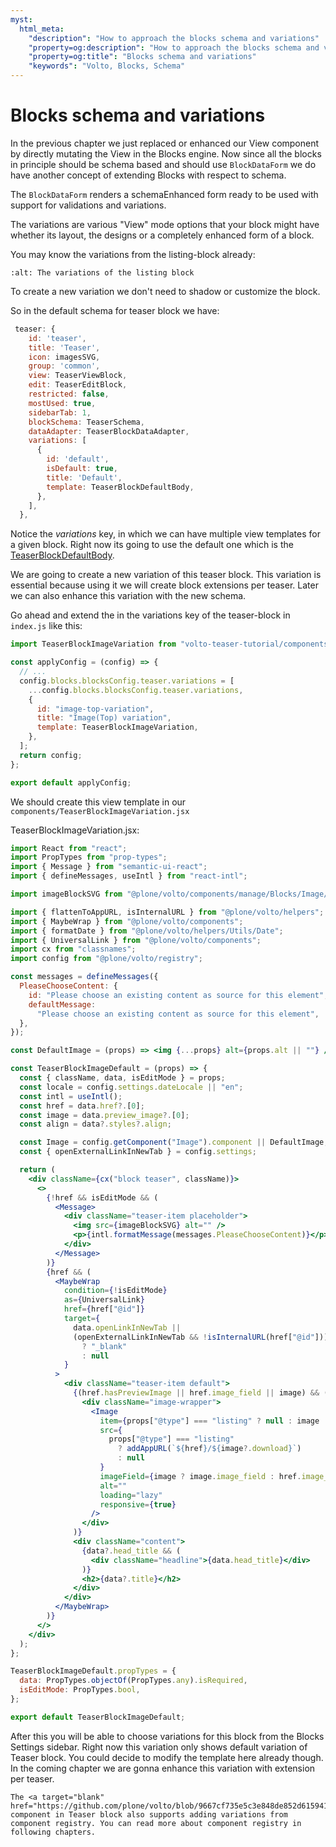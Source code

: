 ```yaml
---
myst:
  html_meta:
    "description": "How to approach the blocks schema and variations"
    "property=og:description": "How to approach the blocks schema and variations"
    "property=og:title": "Blocks schema and variations"
    "keywords": "Volto, Blocks, Schema"
---
```


# Blocks schema and variations

In the previous chapter we just replaced or enhanced our View component by directly mutating the View in the Blocks engine. Now since all the blocks in principle should be schema based and should use `BlockDataForm` we do have another concept of extending Blocks with respect to schema.

The `BlockDataForm` renders a schemaEnhanced form ready to be used with support for validations and variations.

The variations are various "View" mode options that your block might have whether its layout, the designs or a completely enhanced form of a block.

You may know the variations from the listing-block already:

```{image} _static/variations.png
:alt: The variations of the listing block
```

To create a new variation we don't need to shadow or customize the block.

So in the default schema for teaser block we have:

```js
 teaser: {
    id: 'teaser',
    title: 'Teaser',
    icon: imagesSVG,
    group: 'common',
    view: TeaserViewBlock,
    edit: TeaserEditBlock,
    restricted: false,
    mostUsed: true,
    sidebarTab: 1,
    blockSchema: TeaserSchema,
    dataAdapter: TeaserBlockDataAdapter,
    variations: [
      {
        id: 'default',
        isDefault: true,
        title: 'Default',
        template: TeaserBlockDefaultBody,
      },
    ],
  },
```

Notice the _variations_ key, in which we can have multiple view templates for a given block. Right now its going to use the default one which is the <a target="_blank" href="https://github.com/plone/volto/blob/985e419396b4d00567d12e7e309ea420012e9cc7/src/components/manage/Blocks/Teaser/DefaultBody.jsx#L1">TeaserBlockDefaultBody</a>.

We are going to create a new variation of this teaser block. This variation is essential because using it we will create block extensions per teaser. Later we can also enhance this variation with the new schema.

Go ahead and extend the in the variations key of the teaser-block in `index.js` like this:

```js
import TeaserBlockImageVariation from "volto-teaser-tutorial/components/TeaserBlockImageVariation";

const applyConfig = (config) => {
  // ...
  config.blocks.blocksConfig.teaser.variations = [
    ...config.blocks.blocksConfig.teaser.variations,
    {
      id: "image-top-variation",
      title: "Image(Top) variation",
      template: TeaserBlockImageVariation,
    },
  ];
  return config;
};

export default applyConfig;
```

We should create this view template in our `components/TeaserBlockImageVariation.jsx`

TeaserBlockImageVariation.jsx:

```jsx
import React from "react";
import PropTypes from "prop-types";
import { Message } from "semantic-ui-react";
import { defineMessages, useIntl } from "react-intl";

import imageBlockSVG from "@plone/volto/components/manage/Blocks/Image/block-image.svg";

import { flattenToAppURL, isInternalURL } from "@plone/volto/helpers";
import { MaybeWrap } from "@plone/volto/components";
import { formatDate } from "@plone/volto/helpers/Utils/Date";
import { UniversalLink } from "@plone/volto/components";
import cx from "classnames";
import config from "@plone/volto/registry";

const messages = defineMessages({
  PleaseChooseContent: {
    id: "Please choose an existing content as source for this element",
    defaultMessage:
      "Please choose an existing content as source for this element",
  },
});

const DefaultImage = (props) => <img {...props} alt={props.alt || ""} />;

const TeaserBlockImageDefault = (props) => {
  const { className, data, isEditMode } = props;
  const locale = config.settings.dateLocale || "en";
  const intl = useIntl();
  const href = data.href?.[0];
  const image = data.preview_image?.[0];
  const align = data?.styles?.align;

  const Image = config.getComponent("Image").component || DefaultImage;
  const { openExternalLinkInNewTab } = config.settings;

  return (
    <div className={cx("block teaser", className)}>
      <>
        {!href && isEditMode && (
          <Message>
            <div className="teaser-item placeholder">
              <img src={imageBlockSVG} alt="" />
              <p>{intl.formatMessage(messages.PleaseChooseContent)}</p>
            </div>
          </Message>
        )}
        {href && (
          <MaybeWrap
            condition={!isEditMode}
            as={UniversalLink}
            href={href["@id"]}
            target={
              data.openLinkInNewTab ||
              (openExternalLinkInNewTab && !isInternalURL(href["@id"]))
                ? "_blank"
                : null
            }
          >
            <div className="teaser-item default">
              {(href.hasPreviewImage || href.image_field || image) && (
                <div className="image-wrapper">
                  <Image
                    item={props["@type"] === "listing" ? null : image || href}
                    src={
                      props["@type"] === "listing"
                        ? addAppURL(`${href}/${image?.download}`)
                        : null
                    }
                    imageField={image ? image.image_field : href.image_field}
                    alt=""
                    loading="lazy"
                    responsive={true}
                  />
                </div>
              )}
              <div className="content">
                {data?.head_title && (
                  <div className="headline">{data.head_title}</div>
                )}
                <h2>{data?.title}</h2>
              </div>
            </div>
          </MaybeWrap>
        )}
      </>
    </div>
  );
};

TeaserBlockImageDefault.propTypes = {
  data: PropTypes.objectOf(PropTypes.any).isRequired,
  isEditMode: PropTypes.bool,
};

export default TeaserBlockImageDefault;
```

After this you will be able to choose variations for this block from the Blocks Settings sidebar.
Right now this variation only shows default variation of Teaser block.
You could decide to modify the template here already though.
In the coming chapter we are gonna enhance this variation with extension per teaser.

```{note}
The <a target="blank" href="https://github.com/plone/volto/blob/9667cf735e5c3e848de852d615941d98193e0a5e/src/components/manage/Blocks/Teaser/Body.jsx#L13">Body</a> component in Teaser block also supports adding variations from component registry. You can read more about component registry in following chapters.
```
